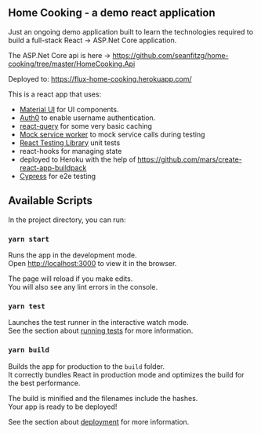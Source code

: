## Home Cooking - a demo react application

Just an ongoing demo application built to learn the technologies required to build a full-stack React -> ASP.Net Core application.

The ASP.Net Core api is here -> https://github.com/seanfitzg/home-cooking/tree/master/HomeCooking.Api

Deployed to: https://flux-home-cooking.herokuapp.com/

This is a react app that uses:

- [Material UI](https://mui.com/) for UI components.
- [Auth0](https://auth0.com/) to enable username authentication.
- [react-query](https://react-query.tanstack.com/) for some very basic caching
- [Mock service worker](https://mswjs.io/) to mock service calls during testing
- [React Testing Library](https://testing-library.com/docs/react-testing-library/intro/) unit tests
- react-hooks for managing state
- deployed to Heroku with the help of https://github.com/mars/create-react-app-buildpack
- [Cypress](https://www.cypress.io/) for e2e testing

## Available Scripts

In the project directory, you can run:

### `yarn start`

Runs the app in the development mode.<br />
Open [http://localhost:3000](http://localhost:3000) to view it in the browser.

The page will reload if you make edits.<br />
You will also see any lint errors in the console.

### `yarn test`

Launches the test runner in the interactive watch mode.<br />
See the section about [running tests](https://facebook.github.io/create-react-app/docs/running-tests) for more information.

### `yarn build`

Builds the app for production to the `build` folder.<br />
It correctly bundles React in production mode and optimizes the build for the best performance.

The build is minified and the filenames include the hashes.<br />
Your app is ready to be deployed!

See the section about [deployment](https://facebook.github.io/create-react-app/docs/deployment) for more information.
